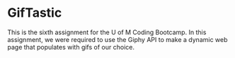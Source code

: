 # GifTastic

This is the sixth assignment for the U of M Coding Bootcamp. In this assignment, we were required to use the Giphy API to make a dynamic web page that populates with gifs of our choice. 
